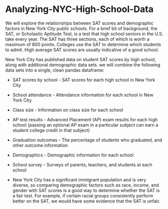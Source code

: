 # Analyzing-NYC-High-School-Data

We will explore the relationships between SAT scores and demographic factors in New York City public schools. For a brief bit of background, the SAT, or Scholastic Aptitude Test, is a test that high school seniors in the U.S. take every year. The SAT has three sections, each of which is worth a maximum of 800 points. Colleges use the SAT to determine which students to admit. High average SAT scores are usually indicative of a good school.

New York City has published data on student SAT scores by high school, along with additional demographic data sets. we will combine the following data sets into a single, clean pandas dataframe:

- SAT scores by school - SAT scores for each high school in New York City

- School attendance - Attendance information for each school in New York City

- Class size - Information on class size for each school

- AP test results - Advanced Placement (AP) exam results for each high school (passing an optional AP exam in a particular subject can earn a student college credit in that subject)

- Graduation outcomes - The percentage of students who graduated, and other outcome information

- Demographics - Demographic information for each school

- School survey - Surveys of parents, teachers, and students at each school

- New York City has a significant immigrant population and is very diverse, so comparing demographic factors such as race, income, and gender with SAT scores is a good way to determine whether the SAT is a fair test. For example, if certain racial groups consistently perform better on the SAT, we would have some evidence that the SAT is unfair.
